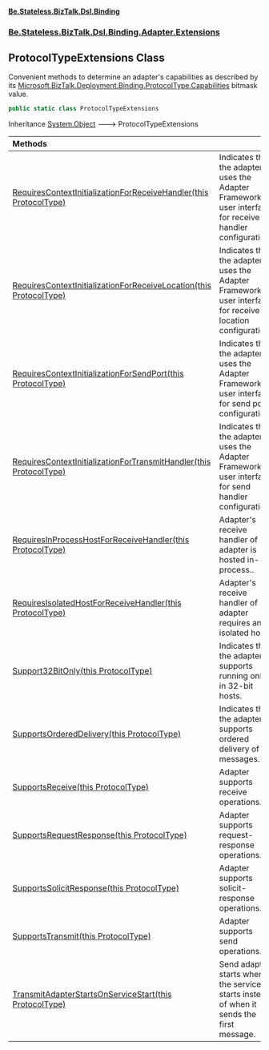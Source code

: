 #### [Be.Stateless.BizTalk.Dsl.Binding](README.md 'README')
### [Be.Stateless.BizTalk.Dsl.Binding.Adapter.Extensions](Be.Stateless.BizTalk.Dsl.Binding.Adapter.Extensions.md 'Be.Stateless.BizTalk.Dsl.Binding.Adapter.Extensions')

## ProtocolTypeExtensions Class

Convenient methods to determine an adapter's capabilities as described by its [Microsoft.BizTalk.Deployment.Binding.ProtocolType.Capabilities](https://docs.microsoft.com/en-us/dotnet/api/Microsoft.BizTalk.Deployment.Binding.ProtocolType.Capabilities 'Microsoft.BizTalk.Deployment.Binding.ProtocolType.Capabilities')
bitmask value.

```csharp
public static class ProtocolTypeExtensions
```

Inheritance [System.Object](https://docs.microsoft.com/en-us/dotnet/api/System.Object 'System.Object') &#129106; ProtocolTypeExtensions

| Methods | |
| :--- | :--- |
| [RequiresContextInitializationForReceiveHandler(this ProtocolType)](ProtocolTypeExtensions.RequiresContextInitializationForReceiveHandler(thisProtocolType).md 'Be.Stateless.BizTalk.Dsl.Binding.Adapter.Extensions.ProtocolTypeExtensions.RequiresContextInitializationForReceiveHandler(this Microsoft.BizTalk.Deployment.Binding.ProtocolType)') | Indicates that the adapter uses the Adapter Framework user interface for receive handler configuration. |
| [RequiresContextInitializationForReceiveLocation(this ProtocolType)](ProtocolTypeExtensions.RequiresContextInitializationForReceiveLocation(thisProtocolType).md 'Be.Stateless.BizTalk.Dsl.Binding.Adapter.Extensions.ProtocolTypeExtensions.RequiresContextInitializationForReceiveLocation(this Microsoft.BizTalk.Deployment.Binding.ProtocolType)') | Indicates that the adapter uses the Adapter Framework user interface for receive location configuration. |
| [RequiresContextInitializationForSendPort(this ProtocolType)](ProtocolTypeExtensions.RequiresContextInitializationForSendPort(thisProtocolType).md 'Be.Stateless.BizTalk.Dsl.Binding.Adapter.Extensions.ProtocolTypeExtensions.RequiresContextInitializationForSendPort(this Microsoft.BizTalk.Deployment.Binding.ProtocolType)') | Indicates that the adapter uses the Adapter Framework user interface for send port configuration. |
| [RequiresContextInitializationForTransmitHandler(this ProtocolType)](ProtocolTypeExtensions.RequiresContextInitializationForTransmitHandler(thisProtocolType).md 'Be.Stateless.BizTalk.Dsl.Binding.Adapter.Extensions.ProtocolTypeExtensions.RequiresContextInitializationForTransmitHandler(this Microsoft.BizTalk.Deployment.Binding.ProtocolType)') | Indicates that the adapter uses the Adapter Framework user interface for send handler configuration. |
| [RequiresInProcessHostForReceiveHandler(this ProtocolType)](ProtocolTypeExtensions.RequiresInProcessHostForReceiveHandler(thisProtocolType).md 'Be.Stateless.BizTalk.Dsl.Binding.Adapter.Extensions.ProtocolTypeExtensions.RequiresInProcessHostForReceiveHandler(this Microsoft.BizTalk.Deployment.Binding.ProtocolType)') | Adapter's receive handler of adapter is hosted in-process.. |
| [RequiresIsolatedHostForReceiveHandler(this ProtocolType)](ProtocolTypeExtensions.RequiresIsolatedHostForReceiveHandler(thisProtocolType).md 'Be.Stateless.BizTalk.Dsl.Binding.Adapter.Extensions.ProtocolTypeExtensions.RequiresIsolatedHostForReceiveHandler(this Microsoft.BizTalk.Deployment.Binding.ProtocolType)') | Adapter's receive handler of adapter requires an isolated host. |
| [Support32BitOnly(this ProtocolType)](ProtocolTypeExtensions.Support32BitOnly(thisProtocolType).md 'Be.Stateless.BizTalk.Dsl.Binding.Adapter.Extensions.ProtocolTypeExtensions.Support32BitOnly(this Microsoft.BizTalk.Deployment.Binding.ProtocolType)') | Indicates that the adapter supports running only in 32-bit hosts. |
| [SupportsOrderedDelivery(this ProtocolType)](ProtocolTypeExtensions.SupportsOrderedDelivery(thisProtocolType).md 'Be.Stateless.BizTalk.Dsl.Binding.Adapter.Extensions.ProtocolTypeExtensions.SupportsOrderedDelivery(this Microsoft.BizTalk.Deployment.Binding.ProtocolType)') | Indicates that the adapter supports ordered delivery of messages. |
| [SupportsReceive(this ProtocolType)](ProtocolTypeExtensions.SupportsReceive(thisProtocolType).md 'Be.Stateless.BizTalk.Dsl.Binding.Adapter.Extensions.ProtocolTypeExtensions.SupportsReceive(this Microsoft.BizTalk.Deployment.Binding.ProtocolType)') | Adapter supports receive operations. |
| [SupportsRequestResponse(this ProtocolType)](ProtocolTypeExtensions.SupportsRequestResponse(thisProtocolType).md 'Be.Stateless.BizTalk.Dsl.Binding.Adapter.Extensions.ProtocolTypeExtensions.SupportsRequestResponse(this Microsoft.BizTalk.Deployment.Binding.ProtocolType)') | Adapter supports request-response operations. |
| [SupportsSolicitResponse(this ProtocolType)](ProtocolTypeExtensions.SupportsSolicitResponse(thisProtocolType).md 'Be.Stateless.BizTalk.Dsl.Binding.Adapter.Extensions.ProtocolTypeExtensions.SupportsSolicitResponse(this Microsoft.BizTalk.Deployment.Binding.ProtocolType)') | Adapter supports solicit-response operations. |
| [SupportsTransmit(this ProtocolType)](ProtocolTypeExtensions.SupportsTransmit(thisProtocolType).md 'Be.Stateless.BizTalk.Dsl.Binding.Adapter.Extensions.ProtocolTypeExtensions.SupportsTransmit(this Microsoft.BizTalk.Deployment.Binding.ProtocolType)') | Adapter supports send operations. |
| [TransmitAdapterStartsOnServiceStart(this ProtocolType)](ProtocolTypeExtensions.TransmitAdapterStartsOnServiceStart(thisProtocolType).md 'Be.Stateless.BizTalk.Dsl.Binding.Adapter.Extensions.ProtocolTypeExtensions.TransmitAdapterStartsOnServiceStart(this Microsoft.BizTalk.Deployment.Binding.ProtocolType)') | Send adapter starts when the service starts instead of when it sends the first message. |
